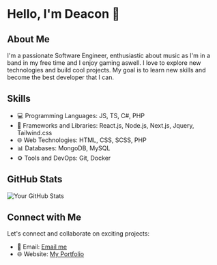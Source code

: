 # Hello, I'm Deacon 👋

## About Me

I'm a passionate Software Engineer, enthusiastic about music as I'm in a band in my free time and I enjoy gaming aswell. I love to explore new technologies and build cool projects. My goal is to learn new skills and become the best developer that I can.

## Skills

- 💻 Programming Languages: JS, TS, C#, PHP
- 🚀 Frameworks and Libraries: React.js, Node.js, Next.js, Jquery, Tailwind.css
- 🌐 Web Technologies: HTML, CSS, SCSS, PHP 
- 📊 Databases: MongoDB, MySQL
- ⚙️ Tools and DevOps: Git, Docker

## GitHub Stats

![Your GitHub Stats](https://github-readme-stats.vercel.app/api?username=JokerZ75&show_icons=true&theme=radical)

## Connect with Me

Let's connect and collaborate on exciting projects:

- 📧 Email: [Email me](mailto:dhughes1704@icloud.com)
- 🌐 Website: [My Portfolio](https://portfolio.dhughes.dev/)
